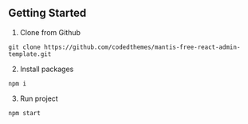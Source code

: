 



## Getting Started

1. Clone from Github

```
git clone https://github.com/codedthemes/mantis-free-react-admin-template.git
```

2. Install packages

```
npm i
```

3. Run project

```
npm start
```

